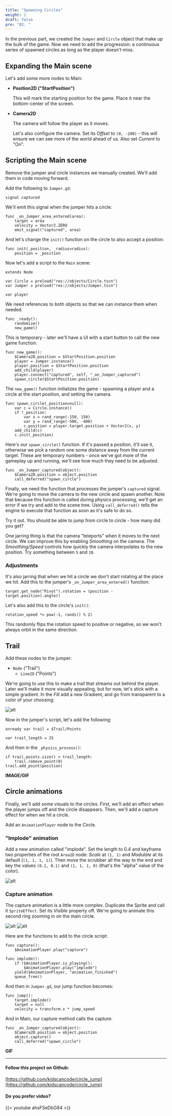 ```yaml
---
title: "Spawning Circles"
weight: 2
draft: false
pre: "02. "
---
```


In the previous part, we created the `Jumper` and `Circle` object that make up
the bulk of the game. Now we need to add the progression: a continuous series of spawned circles as long as the player doesn't miss.

## Expanding the Main scene

Let's add some more nodes to Main:

- **Position2D ("StartPosition")**

    This will mark the starting position for the game. Place it near the bottom-center of the screen.

- **Camera2D**

    The camera will follow the player as it moves.

    Let's also configure the camera. Set its _Offset_ to `(0, -200)` - this will ensure we can see more of the world ahead of us. Also set _Current_ to "On".

## Scripting the Main scene

Remove the jumper and circle instances we manually created. We'll add them in code moving forward.

Add the following to `Jumper.gd`:

```gdscript
signal captured
```

We'll emit this signal when the jumper hits a circle:

```gdscript
func _on_Jumper_area_entered(area):
    target = area
    velocity = Vector2.ZERO
    emit_signal("captured", area)
```

And let's change the `init()` function on the circle to also accept a position:

```gdscript
func init(_position, _radius=radius):
    position = _position
```

Now let's add a script to the `Main` scene:

```gdscript
extends Node

var Circle = preload("res://objects/Circle.tscn")
var Jumper = preload("res://objects/Jumper.tscn")

var player
```

We need references to both objects so that we can instance them when needed.

```gdscript
func _ready():
    randomize()
    new_game()
```

This is temporary - later we'll have a UI with a start button to call the new game function.

```gdscript
func new_game():
    $Camera2D.position = $StartPosition.position
    player = Jumper.instance()
    player.position = $StartPosition.position
    add_child(player)
    player.connect("captured", self, "_on_Jumper_captured")
    spawn_circle($StartPosition.position)
```

The `new_game()` function initializes the game - spawning a player and a circle at the start position, and setting the camera.

```gdscript
func spawn_circle(_position=null):
    var c = Circle.instance()
    if !_position:
        var x = rand_range(-150, 150)
        var y = rand_range(-500, -400)
        c.position = player.target.position + Vector2(x, y)
    add_child(c)
    c.init(_position)
```

Here's our `spawn_circle()` function. If it's passed a position, it'll use it, otherwise we pick a random one some distance away from the current target. These are temporary numbers - once we've got more of the gameplay up and running, we'll see how much they need to be adjusted.

```gdscript
func _on_Jumper_captured(object):
    $Camera2D.position = object.position
    call_deferred("spawn_circle")
```

Finally, we need the function that processes the jumper's `captured` signal. We're going to move the camera to the new circle and spawn another. Note that
because this function is called during physics processing, we'll get an error if we try and add to the scene tree. Using `call_deferred()` tells the engine to execute that function as soon as it's safe to do so.

Try it out. You should be able to jump from circle to circle - how many did you get?

One jarring thing is that the camera "teleports" when it moves to the next circle. We can improve this by enabling _Smoothing_ on the camera. The _Smoothing/Speed_ controls how quickly the camera interpolates to the new position. Try something between `5` and `10`.

### Adjustments

It's also jarring that when we hit a circle we don't start rotating at the place we hit. Add this to the jumper's `_on_Jumper_area_entered()` function:

```gdscript
target.get_node("Pivot").rotation = (position - target.position).angle()
```

Let's also add this to the circle's `init()`:

```gdscript
rotation_speed *= pow(-1, randi() % 2)
```

This randomly flips the rotation speed to positive or negative, so we won't always orbit in the same direction.

## Trail

Add these nodes to the jumper:

* `Node` ("Trail")
  * `Line2D` ("Points")

We're going to use this to make a trail that streams out behind the player. Later we'll make it more visually appealing, but for now, let's stick with a simple gradient. In the _Fill_ add a new Gradient, and go from transparent to a color of your choosing:

![alt](/godot_recipes/img/cj_02_01.png?width=200)

Now in the jumper's script, let's add the following:

```gdscript
onready var trail = $Trail/Points

var trail_length = 25
```

And then in the `_physics_process()`:

```gdscript
if trail.points.size() > trail_length:
    trail.remove_point(0)
trail.add_point(position)
```

**IMAGE/GIF**

## Circle animations

Finally, we'll add some visuals to the circles. First, we'll add an effect when the player jumps off and the circle disappears. Then, we'll add a capture effect for when we hit a circle.

Add an `AnimationPlayer` node to the Circle.

### "Implode" animation

Add a new animation called "implode". Set the length to 0.4 and keyframe two properties of the root `Area2D` node: _Scale_ at `(1, 1)` and _Modulate_ at its default (`(1, 1, 1, 1)`). Then move the scrubber all the way to the end and key the values `(0.1, 0.1)` and `(1, 1, 1, 0)` (that's the "alpha" value of the color).

![alt](/godot_recipes/img/cj_02_02.png)

### Capture animation

The capture animation is a little more complex. Duplicate the Sprite and call it `SpriteEffect`. Set its _Visible_ property off. We're going to animate this second ring zooming in on the main circle.

![alt](/godot_recipes/img/cj_02_03.png)
![alt](/godot_recipes/img/cj_02_04.gif)

Here are the functions to add to the circle script:

```gdscript
func capture():
    $AnimationPlayer.play("capture")

func implode():
    if !$AnimationPlayer.is_playing():
        $AnimationPlayer.play("implode")
    yield($AnimationPlayer, "animation_finished")
    queue_free()
```

And then in `Jumper.gd`, our jump function becomes:

```gdscript
func jump():
    target.implode()
    target = null
    velocity = transform.x * jump_speed
```

And in Main, our capture method calls the capture:

```gdscript
func _on_Jumper_captured(object):
    $Camera2D.position = object.position
    object.capture()
    call_deferred("spawn_circle")
```

**GIF**

----------

#### Follow this project on Github:

[https://github.com/kidscancode/circle_jump](https://github.com/kidscancode/circle_jump)

#### Do you prefer video?

{{< youtube ahsFSeDbG84 >}}